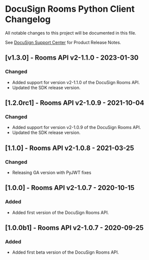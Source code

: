 # DocuSign Rooms Python Client Changelog
All notable changes to this project will be documented in this file.

See [DocuSign Support Center](https://support.docusign.com/en/releasenotes/) for Product Release Notes.

## [v1.3.0] - Rooms API v2-1.1.0 - 2023-01-30
### Changed
- Added support for version v2-1.1.0 of the DocuSign Rooms API.
- Updated the SDK release version.

## [1.2.0rc1] - Rooms API v2-1.0.9 - 2021-10-04
### Changed
- Added support for version v2-1.0.9 of the DocuSign Rooms API.
- Updated the SDK release version.


## [1.1.0] - Rooms API v2-1.0.8 - 2021-03-25
### Changed
*  Releasing GA version with PyJWT fixes

## [1.0.0] - Rooms API v2-1.0.7 - 2020-10-15
### Added
*  Added first version of the DocuSign Rooms API.

## [1.0.0b1] - Rooms API v2-1.0.7 - 2020-09-25
### Added
*  Added first beta version of the DocuSign Rooms API.
